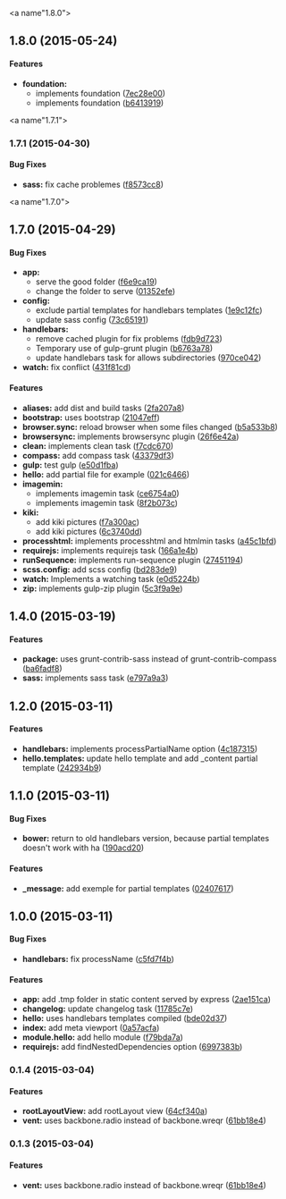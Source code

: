 <a name"1.8.0"></a>
## 1.8.0 (2015-05-24)


#### Features

* **foundation:**
  * implements foundation ([7ec28e00](https://github.com/kiki-le-singe/marionette-boilerplate/commit/7ec28e00))
  * implements foundation ([b6413919](https://github.com/kiki-le-singe/marionette-boilerplate/commit/b6413919))


<a name"1.7.1"></a>
### 1.7.1 (2015-04-30)


#### Bug Fixes

* **sass:** fix cache problemes ([f8573cc8](https://github.com/kiki-le-singe/marionette-boilerplate/commit/f8573cc8))


<a name"1.7.0"></a>
## 1.7.0 (2015-04-29)


#### Bug Fixes

* **app:**
  * serve the good folder ([f6e9ca19](https://github.com/kiki-le-singe/marionette-boilerplate/commit/f6e9ca19))
  * change the folder to serve ([01352efe](https://github.com/kiki-le-singe/marionette-boilerplate/commit/01352efe))
* **config:**
  * exclude partial templates for handlebars templates ([1e9c12fc](https://github.com/kiki-le-singe/marionette-boilerplate/commit/1e9c12fc))
  * update sass config ([73c65191](https://github.com/kiki-le-singe/marionette-boilerplate/commit/73c65191))
* **handlebars:**
  * remove cached plugin for fix problems ([fdb9d723](https://github.com/kiki-le-singe/marionette-boilerplate/commit/fdb9d723))
  * Temporary use of gulp-grunt plugin ([b6763a78](https://github.com/kiki-le-singe/marionette-boilerplate/commit/b6763a78))
  * update handlebars task for allows subdirectories ([970ce042](https://github.com/kiki-le-singe/marionette-boilerplate/commit/970ce042))
* **watch:** fix conflict ([431f81cd](https://github.com/kiki-le-singe/marionette-boilerplate/commit/431f81cd))


#### Features

* **aliases:** add dist and build tasks ([2fa207a8](https://github.com/kiki-le-singe/marionette-boilerplate/commit/2fa207a8))
* **bootstrap:** uses bootstrap ([21047eff](https://github.com/kiki-le-singe/marionette-boilerplate/commit/21047eff))
* **browser.sync:** reload browser when some files changed ([b5a533b8](https://github.com/kiki-le-singe/marionette-boilerplate/commit/b5a533b8))
* **browsersync:** implements browsersync plugin ([26f6e42a](https://github.com/kiki-le-singe/marionette-boilerplate/commit/26f6e42a))
* **clean:** implements clean task ([f7cdc670](https://github.com/kiki-le-singe/marionette-boilerplate/commit/f7cdc670))
* **compass:** add compass task ([43379df3](https://github.com/kiki-le-singe/marionette-boilerplate/commit/43379df3))
* **gulp:** test gulp ([e50d1fba](https://github.com/kiki-le-singe/marionette-boilerplate/commit/e50d1fba))
* **hello:** add partial file for example ([021c6466](https://github.com/kiki-le-singe/marionette-boilerplate/commit/021c6466))
* **imagemin:**
  * implements imagemin task ([ce6754a0](https://github.com/kiki-le-singe/marionette-boilerplate/commit/ce6754a0))
  * implements imagemin task ([8f2b073c](https://github.com/kiki-le-singe/marionette-boilerplate/commit/8f2b073c))
* **kiki:**
  * add kiki pictures ([f7a300ac](https://github.com/kiki-le-singe/marionette-boilerplate/commit/f7a300ac))
  * add kiki pictures ([6c3740dd](https://github.com/kiki-le-singe/marionette-boilerplate/commit/6c3740dd))
* **processhtml:** implements processhtml and htmlmin tasks ([a45c1bfd](https://github.com/kiki-le-singe/marionette-boilerplate/commit/a45c1bfd))
* **requirejs:** implements requirejs task ([166a1e4b](https://github.com/kiki-le-singe/marionette-boilerplate/commit/166a1e4b))
* **runSequence:** implements run-sequence plugin ([27451194](https://github.com/kiki-le-singe/marionette-boilerplate/commit/27451194))
* **scss.config:** add scss config ([bd283de9](https://github.com/kiki-le-singe/marionette-boilerplate/commit/bd283de9))
* **watch:** Implements a watching task ([e0d5224b](https://github.com/kiki-le-singe/marionette-boilerplate/commit/e0d5224b))
* **zip:** implements gulp-zip plugin ([5c3f9a9e](https://github.com/kiki-le-singe/marionette-boilerplate/commit/5c3f9a9e))


<a name="1.4.0"></a>
## 1.4.0 (2015-03-19)


#### Features

* **package:** uses grunt-contrib-sass instead of grunt-contrib-compass ([ba6fadf8](https://github.com/kiki-le-singe/marionette-boilerplate/commit/ba6fadf8a5b3b1f3c57e2e20501a98a76cc90da2))
* **sass:** implements sass task ([e797a9a3](https://github.com/kiki-le-singe/marionette-boilerplate/commit/e797a9a3d13332a321cba40f28a164b1c9d3da7b))


<a name="1.2.0"></a>
## 1.2.0 (2015-03-11)


#### Features

* **handlebars:** implements processPartialName option ([4c187315](https://github.com/kiki-le-singe/marionette-boilerplate/commit/4c1873151d962af7fbf8831660a90812d37f90a6))
* **hello.templates:** update hello template and add _content partial template ([242934b9](https://github.com/kiki-le-singe/marionette-boilerplate/commit/242934b98b3c474ef5453d86feb5f939961742c2))


<a name="1.1.0"></a>
## 1.1.0 (2015-03-11)


#### Bug Fixes

* **bower:** return to old handlebars version, because partial templates doesn't work with ha ([190acd20](https://github.com/kiki-le-singe/marionette-boilerplate/commit/190acd2031bbd8468e40bbdabf1ced9f5582b9fe))


#### Features

* **_message:** add exemple for partial templates ([02407617](https://github.com/kiki-le-singe/marionette-boilerplate/commit/02407617814f66430c19326c966636be5bdc9581))


<a name="1.0.0"></a>
## 1.0.0 (2015-03-11)


#### Bug Fixes

* **handlebars:** fix processName ([c5fd7f4b](https://github.com/kiki-le-singe/marionette-boilerplate/commit/c5fd7f4bd3ce3c6b42c82febb5f28c9563074aa5))


#### Features

* **app:** add .tmp folder in static content served by express ([2ae151ca](https://github.com/kiki-le-singe/marionette-boilerplate/commit/2ae151ca07dd673fe21ce61b790c4f8d7b61e1b6))
* **changelog:** update changelog task ([11785c7e](https://github.com/kiki-le-singe/marionette-boilerplate/commit/11785c7eef4c3c8c36488b925527c3914500b883))
* **hello:** uses handlebars templates compiled ([bde02d37](https://github.com/kiki-le-singe/marionette-boilerplate/commit/bde02d37d54f4fcd42c82413429073f664617820))
* **index:** add meta viewport ([0a57acfa](https://github.com/kiki-le-singe/marionette-boilerplate/commit/0a57acfa389fb76546b2f13fbab02e1f74977c30))
* **module.hello:** add hello module ([f79bda7a](https://github.com/kiki-le-singe/marionette-boilerplate/commit/f79bda7aa16a9a519aabfd4961857f96711d4288))
* **requirejs:** add findNestedDependencies option ([6997383b](https://github.com/kiki-le-singe/marionette-boilerplate/commit/6997383b9f6a9a3f804299b061f3f5ea408a1b3f))


<a name="0.1.4"></a>
### 0.1.4 (2015-03-04)


#### Features

* **rootLayoutView:** add rootLayout view ([64cf340a](https://github.com/kiki-le-singe/marionette-boilerplate/commit/64cf340a9b82042ec7ae77680b1d3918097fa0b9))
* **vent:** uses backbone.radio instead of backbone.wreqr ([61bb18e4](https://github.com/kiki-le-singe/marionette-boilerplate/commit/61bb18e4a619930932b98deb9d830162a27e9234))


<a name="0.1.3"></a>
### 0.1.3 (2015-03-04)


#### Features

* **vent:** uses backbone.radio instead of backbone.wreqr ([61bb18e4](https://github.com/kiki-le-singe/marionette-boilerplate/commit/61bb18e4a619930932b98deb9d830162a27e9234))
